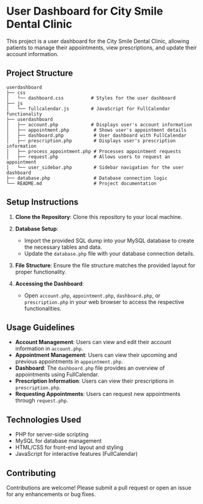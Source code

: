 # User Dashboard for City Smile Dental Clinic

This project is a user dashboard for the City Smile Dental Clinic, allowing patients to manage their appointments, view prescriptions, and update their account information.

## Project Structure

```
userdashboard
├── css
│   └── dashboard.css          # Styles for the user dashboard
├── js
│   └── fullcalendar.js        # JavaScript for FullCalendar functionality
├── userdashboard
│   ├── account.php            # Displays user's account information
│   ├── appointment.php         # Shows user's appointment details
│   ├── dashboard.php           # User dashboard with FullCalendar
│   ├── prescription.php        # Displays user's prescription information
│   ├── process_appointment.php # Processes appointment requests
│   ├── request.php             # Allows users to request an appointment
│   └── user_sidebar.php        # Sidebar navigation for the user dashboard
├── database.php                # Database connection logic
└── README.md                   # Project documentation
```

## Setup Instructions

1. **Clone the Repository**: Clone this repository to your local machine.
   
2. **Database Setup**:
   - Import the provided SQL dump into your MySQL database to create the necessary tables and data.
   - Update the `database.php` file with your database connection details.

3. **File Structure**: Ensure the file structure matches the provided layout for proper functionality.

4. **Accessing the Dashboard**:
   - Open `account.php`, `appointment.php`, `dashboard.php`, or `prescription.php` in your web browser to access the respective functionalities.

## Usage Guidelines

- **Account Management**: Users can view and edit their account information in `account.php`.
- **Appointment Management**: Users can view their upcoming and previous appointments in `appointment.php`.
- **Dashboard**: The `dashboard.php` file provides an overview of appointments using FullCalendar.
- **Prescription Information**: Users can view their prescriptions in `prescription.php`.
- **Requesting Appointments**: Users can request new appointments through `request.php`.

## Technologies Used

- PHP for server-side scripting
- MySQL for database management
- HTML/CSS for front-end layout and styling
- JavaScript for interactive features (FullCalendar)

## Contributing

Contributions are welcome! Please submit a pull request or open an issue for any enhancements or bug fixes.